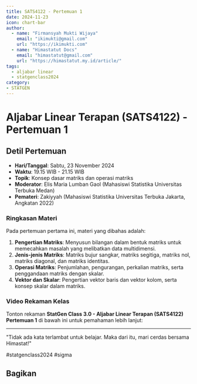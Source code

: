 ```yaml
--- 
title: SATS4122 - Pertemuan 1
date: 2024-11-23
icon: chart-bar
author:
  - name: "Firmansyah Mukti Wijaya"
    email: "ikimukti@gmail.com"
    url: "https://ikimukti.com"
  - name: "Himastatut Docs"
    email: "himastatut@gmail.com"
    url: "https://himastatut.my.id/article/"
tags:
  - aljabar linear
  - statgenclass2024
category: 
- STATGEN
--- 
```


# Aljabar Linear Terapan (SATS4122) - Pertemuan 1

## Detil Pertemuan

- **Hari/Tanggal**: Sabtu, 23 November 2024  
- **Waktu**: 19.15 WIB - 21.15 WIB  
- **Topik**: Konsep dasar matriks dan operasi matriks  
- **Moderator**: Elis Maria Lumban Gaol (Mahasiswi Statistika Universitas Terbuka Medan)  
- **Pemateri**: Zakiyyah (Mahasiswi Statistika Universitas Terbuka Jakarta, Angkatan 2022)

### Ringkasan Materi
Pada pertemuan pertama ini, materi yang dibahas adalah:
1. **Pengertian Matriks**: Menyusun bilangan dalam bentuk matriks untuk memecahkan masalah yang melibatkan data multidimensi.
2. **Jenis-jenis Matriks**: Matriks bujur sangkar, matriks segitiga, matriks nol, matriks diagonal, dan matriks identitas.
3. **Operasi Matriks**: Penjumlahan, pengurangan, perkalian matriks, serta penggandaan matriks dengan skalar.
4. **Vektor dan Skalar**: Pengertian vektor baris dan vektor kolom, serta konsep skalar dalam matriks.

### Video Rekaman Kelas
Tonton rekaman **StatGen Class 3.0 - Aljabar Linear Terapan (SATS4122) Pertemuan 1** di bawah ini untuk pemahaman lebih lanjut:

<VidStack  
  src="https://www.youtube.com/watch?v=gvqRKHsRInA&t=36s"  
  title="StatGen Class 3.0 - Aljabar Linear Terapan (SATS4122) Pertemuan 1"
/>

--- 

"Tidak ada kata terlambat untuk belajar. Maka dari itu, mari cerdas bersama Himastat!"

#statgenclass2024 #sigma


## Bagikan
<Share colorful />
<GitContributors />
<GitChangelog />